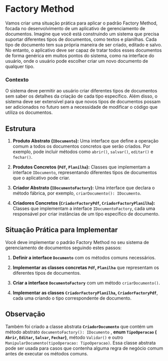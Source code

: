 
#  Factory Method

  
Vamos criar uma situação prática para aplicar o padrão Factory Method, focada no desenvolvimento de um aplicativo de gerenciamento de documentos. Imagine que você está construindo um sistema que precisa suportar diferentes tipos de documentos, como textos e planilhas. Cada tipo de documento tem sua própria maneira de ser criado, editado e salvo. No entanto, o aplicativo deve ser capaz de tratar todos esses documentos de forma genérica em muitos pontos do sistema, como na interface do usuário, onde o usuário pode escolher criar um novo documento de qualquer tipo.

### Contexto

O sistema deve permitir ao usuário criar diferentes tipos de documentos sem saber os detalhes da criação de cada tipo específico. Além disso, o sistema deve ser extensível para que novos tipos de documentos possam ser adicionados no futuro sem a necessidade de modificar o código que utiliza os documentos.

## Estrutura

1.  **Produto Abstrato (`IDocumento`):** Uma interface que define a operação comum a todos os documentos concretos que serão criados. Por exemplo, pode incluir métodos como `abrir()`, `salvar()`, `editar()` e `fechar()`.
    
2.  **Produtos Concretos (`Pdf`, `Planilha`):** Classes que implementam a interface `IDocumento`, representando diferentes tipos de documentos que o aplicativo pode criar.
    
3.  **Criador Abstrato (`IDocumentoFactory`):** Uma interface que declara o método fábrica, por exemplo, `criarDocumento(): IDocumento`.
    
4.  **Criadores Concretos (`CriadorFactoryPdf`, `CriadorFactoryPlanilha`):** Classes que implementam a interface `IDocumentoFactory`, cada uma responsável por criar instâncias de um tipo específico de documento.
    

## Situação Prática para Implementar

Você deve implementar o padrão Factory Method no seu sistema de gerenciamento de documentos seguindo estes passos:

1.  **Definir a interface `Documento`** com os métodos comuns necessários.
    
2.  **Implementar as classes concretas `Pdf`, `Planilha`** que representam os diferentes tipos de documentos.
    
3.  **Criar a interface `DocumentoFactory`** com um método `criarDocumento()`.
    
4.  **Implementar as classes `CriadorFactoryPlanilha`, `CriadorFactoryPdf`**, cada uma criando o tipo correspondente de documento.
    

## **Observação**

 Também foi criado a classe abstrata **`CriadorDocumento`** que contém um método abstrato  `documentoFactory(): IDocumento` , **enum `TipoOperacao` ( `Abrir`,  `Editar`,  `Salvar`,  `Fechar`)**,  método  `Validar()` e outro  `ManipularDocumento(tipoOperacao: TipoOperacao)`. Essa classe abstrata pode ser usada para casos que contenha alguma regra de negócio comum antes de executar os métodos comuns.
